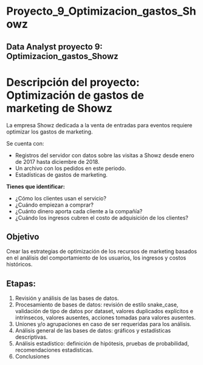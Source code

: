 # **Proyecto_9_Optimizacion_gastos_Showz**
 
## **Data Analyst proyecto 9: Optimizacion_gastos_Showz**

# **Descripción del proyecto: Optimización de gastos de marketing de Showz**

La empresa Showz dedicada a la venta de entradas para eventos requiere optimizar los gastos de marketing.

Se cuenta con:

* Registros del servidor con datos sobre las visitas a Showz desde enero de 2017 hasta diciembre de 2018.
* Un archivo con los pedidos en este periodo.
* Estadísticas de gastos de marketing.

**Tienes que identificar:**

* ¿Cómo los clientes usan el servicio?
* ¿Cuándo empiezan a comprar?
* ¿Cuánto dinero aporta cada cliente a la compañía?
* ¿Cuándo los ingresos cubren el costo de adquisición de los clientes?

## **Objetivo**

Crear las estrategias de optimización de los recursos de marketing basados en el análisis del comportamiento de los usuarios, los ingresos y costos históricos.

## **Etapas:**

1.  Revisión y análisis de las bases de datos.
2.  Procesamiento de bases de datos: revisión de estilo snake_case, validación de tipo de datos por dataset, valores duplicados explícitos e intrínsecos, valores ausentes, acciones tomadas para valores ausentes.
3.  Uniones y/o agrupaciones en caso de ser requeridas para los análisis.
4. Análisis general de las bases de datos: gráficos y estadísticas descriptivas.
5. Análisis estadístico: definición de hipótesis, pruebas de probabilidad, recomendaciones estadísticas.
6. Conclusiones
